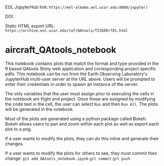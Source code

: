EOL JupyterHub link: `https://eol-alma8a.eol.ucar.edu:8000/jupyter/`

DOI: 

Static HTML export URL:
`https://archive.eol.ucar.edu/raf/QAtools/TI3GERrf01.html`

# aircraft_QAtools_notebook

This notebook contains plots that match the format and type provided in the R based QAtools Shiny web application and corresponding project specific pdfs. This notebook can be run from the Earth Observing Laboratory's JupyterHub multi-user server at the URL above. Users will be prompted to enter their credentials in order to spawn an instance of the server. 

The only variables that the user must assign prior to executing the cells in the notebook are flight and project. Once these are assigned by modifying the code text in the cell, the user can select `Run` and then `Run All`. The plots will be generated in the notebook. 

Most of the plots are generated using a python package called Bokeh. Bokeh allows users to pan and zoom within each plot as well as export each plot to a png. 

If a user wants to modify the plots, they can do this inline and generate their changes. 

If a user wants to modify the plots for others to see, they must commit their change:
`git add QAtools_notebook.ipynb`
`git commit`
`git push`

